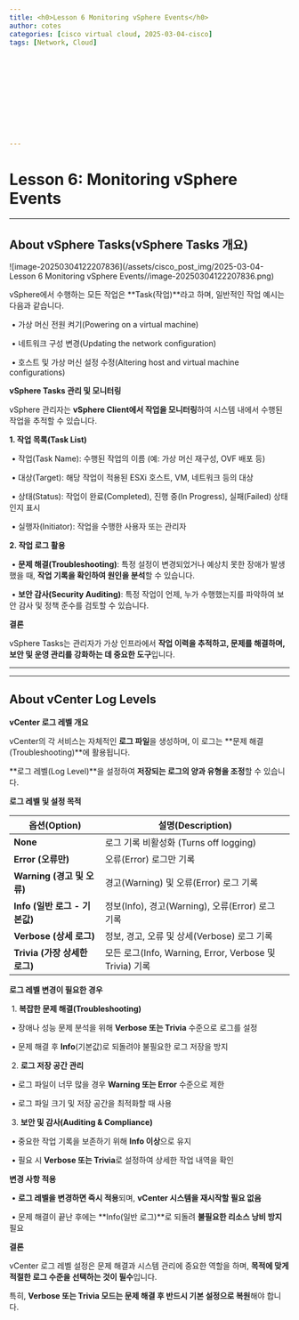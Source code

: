 ```yaml
---
title: <h0>Lesson 6 Monitoring vSphere Events</h0>
author: cotes   
categories: [cisco virtual cloud, 2025-03-04-cisco]
tags: [Network, Cloud]












---
```




# Lesson 6: Monitoring vSphere Events



------

## About vSphere Tasks(**vSphere Tasks 개요**)

![image-20250304122207836](/assets/cisco_post_img/2025-03-04-Lesson 6 Monitoring vSphere Events//image-20250304122207836.png)



vSphere에서 수행하는 모든 작업은 **Task(작업)**라고 하며, 일반적인 작업 예시는 다음과 같습니다.

​	•	가상 머신 전원 켜기(Powering on a virtual machine)

​	•	네트워크 구성 변경(Updating the network configuration)

​	•	호스트 및 가상 머신 설정 수정(Altering host and virtual machine configurations)



**vSphere Tasks 관리 및 모니터링**



vSphere 관리자는 **vSphere Client에서 작업을 모니터링**하여 시스템 내에서 수행된 작업을 추적할 수 있습니다.



**1. 작업 목록(Task List)**

​	•	작업(Task Name): 수행된 작업의 이름 (예: 가상 머신 재구성, OVF 배포 등)

​	•	대상(Target): 해당 작업이 적용된 ESXi 호스트, VM, 네트워크 등의 대상

​	•	상태(Status): 작업이 완료(Completed), 진행 중(In Progress), 실패(Failed) 상태인지 표시

​	•	실행자(Initiator): 작업을 수행한 사용자 또는 관리자



**2. 작업 로그 활용**

​	•	**문제 해결(Troubleshooting)**: 특정 설정이 변경되었거나 예상치 못한 장애가 발생했을 때, **작업 기록을 확인하여 원인을 분석**할 수 있습니다.

​	•	**보안 감사(Security Auditing)**: 특정 작업이 언제, 누가 수행했는지를 파악하여 보안 감사 및 정책 준수를 검토할 수 있습니다.



**결론**

vSphere Tasks는 관리자가 가상 인프라에서 **작업 이력을 추적하고, 문제를 해결하며, 보안 및 운영 관리를 강화하는 데 중요한 도구**입니다.

------

------

## About vCenter Log Levels

**vCenter 로그 레벨 개요**



vCenter의 각 서비스는 자체적인 **로그 파일**을 생성하며, 이 로그는 **문제 해결(Troubleshooting)**에 활용됩니다.

**로그 레벨(Log Level)**을 설정하여 **저장되는 로그의 양과 유형을 조정**할 수 있습니다.

**로그 레벨 및 설정 목적**

| **옵션(Option)**              | **설명(Description)**                                   |
| ----------------------------- | ------------------------------------------------------- |
| **None**                      | 로그 기록 비활성화 (Turns off logging)                  |
| **Error (오류만)**            | 오류(Error) 로그만 기록                                 |
| **Warning (경고 및 오류)**    | 경고(Warning) 및 오류(Error) 로그 기록                  |
| **Info (일반 로그 - 기본값)** | 정보(Info), 경고(Warning), 오류(Error) 로그 기록        |
| **Verbose (상세 로그)**       | 정보, 경고, 오류 및 상세(Verbose) 로그 기록             |
| **Trivia (가장 상세한 로그)** | 모든 로그(Info, Warning, Error, Verbose 및 Trivia) 기록 |

**로그 레벨 변경이 필요한 경우**

​	1.	**복잡한 문제 해결(Troubleshooting)**

​	•	장애나 성능 문제 분석을 위해 **Verbose 또는 Trivia** 수준으로 로그를 설정

​	•	문제 해결 후 **Info**(기본값)로 되돌려야 불필요한 로그 저장을 방지

​	2.	**로그 저장 공간 관리**

​	•	로그 파일이 너무 많을 경우 **Warning 또는 Error** 수준으로 제한

​	•	로그 파일 크기 및 저장 공간을 최적화할 때 사용

​	3.	**보안 및 감사(Auditing & Compliance)**

​	•	중요한 작업 기록을 보존하기 위해 **Info 이상**으로 유지

​	•	필요 시 **Verbose 또는 Trivia**로 설정하여 상세한 작업 내역을 확인

**변경 사항 적용**

​	•	**로그 레벨을 변경하면 즉시 적용**되며, **vCenter 시스템을 재시작할 필요 없음**

​	•	문제 해결이 끝난 후에는 **Info(일반 로그)**로 되돌려 **불필요한 리소스 낭비 방지** 필요

**결론**



vCenter 로그 레벨 설정은 문제 해결과 시스템 관리에 중요한 역할을 하며, **목적에 맞게 적절한 로그 수준을 선택하는 것이 필수**입니다.

특히, **Verbose 또는 Trivia 모드는 문제 해결 후 반드시 기본 설정으로 복원**해야 합니다.